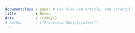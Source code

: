 ```yaml
---
documentclass : paper # Can also use article, and scrartcl 
title         : Notes
date          : \today{}
# author      : ["Francisco Gon\c{c}alves"]
...
```


<!-- May have to substitute 'date' for 'author' metadata, especiall for 'paper' documentclass!-->


# 
